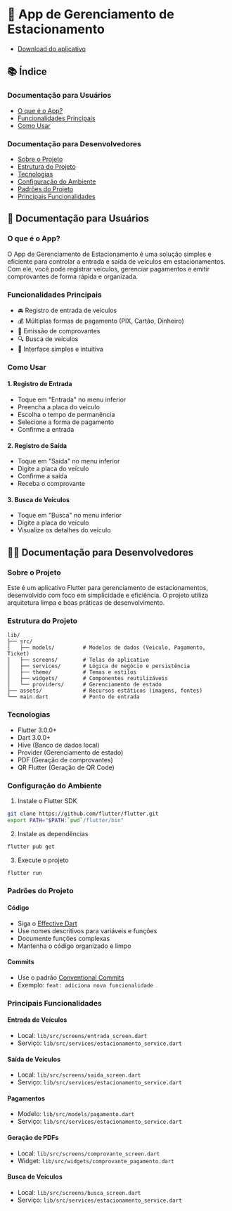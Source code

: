 # 🚗 App de Gerenciamento de Estacionamento

- [Download do aplicativo](https://drive.usercontent.google.com/download?id=1ZNjv2dzHkcJK_uvrIPVzzyuB-nnNfpvL&export=download&authuser=0)

## 📚 Índice

### Documentação para Usuários
- [O que é o App?](#o-que-é-o-app)
- [Funcionalidades Principais](#funcionalidades-principais)
- [Como Usar](#como-usar)

### Documentação para Desenvolvedores
- [Sobre o Projeto](#sobre-o-projeto)
- [Estrutura do Projeto](#estrutura-do-projeto)
- [Tecnologias](#tecnologias)
- [Configuração do Ambiente](#configuração-do-ambiente)
- [Padrões do Projeto](#padrões-do-projeto)
- [Principais Funcionalidades](#principais-funcionalidades)

## 👤 Documentação para Usuários

### O que é o App?
O App de Gerenciamento de Estacionamento é uma solução simples e eficiente para controlar a entrada e saída de veículos em estacionamentos. Com ele, você pode registrar veículos, gerenciar pagamentos e emitir comprovantes de forma rápida e organizada.

### Funcionalidades Principais
- 🚘 Registro de entrada de veículos
- 💰 Múltiplas formas de pagamento (PIX, Cartão, Dinheiro)
- 📝 Emissão de comprovantes
- 🔍 Busca de veículos
- 📱 Interface simples e intuitiva

### Como Usar

#### 1. Registro de Entrada
- Toque em "Entrada" no menu inferior
- Preencha a placa do veículo
- Escolha o tempo de permanência
- Selecione a forma de pagamento
- Confirme a entrada

#### 2. Registro de Saída
- Toque em "Saída" no menu inferior
- Digite a placa do veículo
- Confirme a saída
- Receba o comprovante

#### 3. Busca de Veículos
- Toque em "Busca" no menu inferior
- Digite a placa do veículo
- Visualize os detalhes do veículo

## 👨‍💻 Documentação para Desenvolvedores

### Sobre o Projeto
Este é um aplicativo Flutter para gerenciamento de estacionamentos, desenvolvido com foco em simplicidade e eficiência. O projeto utiliza arquitetura limpa e boas práticas de desenvolvimento.

### Estrutura do Projeto
```
lib/
├── src/
│   ├── models/         # Modelos de dados (Veiculo, Pagamento, Ticket)
│   ├── screens/        # Telas do aplicativo
│   ├── services/       # Lógica de negócio e persistência
│   ├── theme/          # Temas e estilos
│   ├── widgets/        # Componentes reutilizáveis
│   └── providers/      # Gerenciamento de estado
├── assets/             # Recursos estáticos (imagens, fontes)
└── main.dart           # Ponto de entrada
```

### Tecnologias
- Flutter 3.0.0+
- Dart 3.0.0+
- Hive (Banco de dados local)
- Provider (Gerenciamento de estado)
- PDF (Geração de comprovantes)
- QR Flutter (Geração de QR Code)

### Configuração do Ambiente

1. Instale o Flutter SDK
```bash
git clone https://github.com/flutter/flutter.git
export PATH="$PATH:`pwd`/flutter/bin"
```

2. Instale as dependências
```bash
flutter pub get
```

3. Execute o projeto
```bash
flutter run
```

### Padrões do Projeto

#### Código
- Siga o [Effective Dart](https://dart.dev/guides/language/effective-dart)
- Use nomes descritivos para variáveis e funções
- Documente funções complexas
- Mantenha o código organizado e limpo

#### Commits
- Use o padrão [Conventional Commits](https://www.conventionalcommits.org/)
- Exemplo: `feat: adiciona nova funcionalidade`

### Principais Funcionalidades

#### Entrada de Veículos
- Local: `lib/src/screens/entrada_screen.dart`
- Serviço: `lib/src/services/estacionamento_service.dart`

#### Saída de Veículos
- Local: `lib/src/screens/saida_screen.dart`
- Serviço: `lib/src/services/estacionamento_service.dart`

#### Pagamentos
- Modelo: `lib/src/models/pagamento.dart`
- Serviço: `lib/src/services/estacionamento_service.dart`

#### Geração de PDFs
- Local: `lib/src/screens/comprovante_screen.dart`
- Widget: `lib/src/widgets/comprovante_pagamento.dart`

#### Busca de Veículos
- Local: `lib/src/screens/busca_screen.dart`
- Serviço: `lib/src/services/estacionamento_service.dart`
